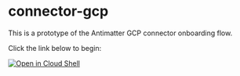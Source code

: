 # connector-gcp

This is a prototype of the Antimatter GCP connector onboarding flow. 

Click the link below to begin:

[![Open in Cloud Shell](https://gstatic.com/cloudssh/images/open-btn.svg)](https://console.cloud.google.com/security/kms/keyrings?cloudshell_git_repo=https%3A%2F%2Fgithub.com%2Fantimatterhq%2Fgcp-connector&cloudshell_print=intro.txt&cloudshell_tutorial=tutorial.md)